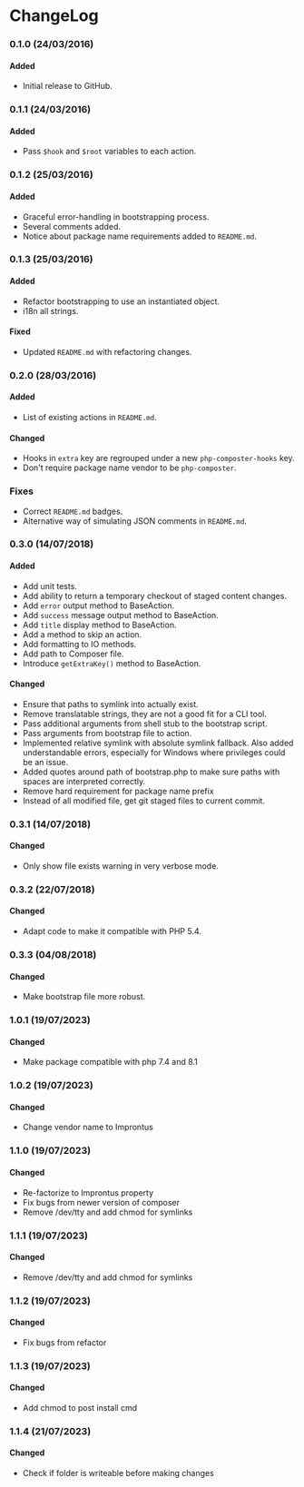 # ChangeLog

### 0.1.0 (24/03/2016)
#### Added
- Initial release to GitHub.

### 0.1.1 (24/03/2016)
#### Added
- Pass `$hook` and `$root` variables to each action.

### 0.1.2 (25/03/2016)
#### Added
- Graceful error-handling in bootstrapping process.
- Several comments added.
- Notice about package name requirements added to `README.md`.

### 0.1.3 (25/03/2016)
#### Added
- Refactor bootstrapping to use an instantiated object.
- i18n all strings.

#### Fixed
- Updated `README.md` with refactoring changes.

### 0.2.0 (28/03/2016)
#### Added
- List of existing actions in `README.md`.

#### Changed
- Hooks in `extra` key are regrouped under a new `php-composter-hooks` key.
- Don't require package name vendor to be `php-composter`.

### Fixes
- Correct `README.md` badges.
- Alternative way of simulating JSON comments in `README.md`.

### 0.3.0 (14/07/2018)
#### Added
- Add unit tests.
- Add ability to return a temporary checkout of staged content changes.
- Add `error` output method to BaseAction.
- Add `success` message output method to BaseAction.
- Add `title` display method to BaseAction.
- Add a method to skip an action.
- Add formatting to IO methods.
- Add path to Composer file.
- Introduce `getExtraKey()` method to BaseAction.

#### Changed
- Ensure that paths to symlink into actually exist.
- Remove translatable strings, they are not a good fit for a CLI tool.
- Pass additional arguments from shell stub to the bootstrap script.
- Pass arguments from bootstrap file to action.
- Implemented relative symlink with absolute symlink fallback. Also added understandable errors, especially for Windows where privileges could be an issue.
- Added quotes around path of bootstrap.php to make sure paths with spaces are interpreted correctly.
- Remove hard requirement for package name prefix
- Instead of all modified file, get git staged files to current commit.

### 0.3.1 (14/07/2018)
#### Changed
- Only show file exists warning in very verbose mode.

### 0.3.2 (22/07/2018)
#### Changed
- Adapt code to make it compatible with PHP 5.4.

### 0.3.3 (04/08/2018)
#### Changed
- Make bootstrap file more robust.

### 1.0.1 (19/07/2023)
#### Changed
- Make package compatible with php 7.4 and 8.1

### 1.0.2 (19/07/2023)
#### Changed
- Change vendor name to Improntus

### 1.1.0 (19/07/2023)
#### Changed
- Re-factorize to Improntus property
- Fix bugs from newer version of composer
- Remove /dev/tty and add chmod for symlinks

### 1.1.1 (19/07/2023)
#### Changed
- Remove /dev/tty and add chmod for symlinks

### 1.1.2 (19/07/2023)
#### Changed
- Fix bugs from refactor

### 1.1.3 (19/07/2023)
#### Changed
- Add chmod to post install cmd

### 1.1.4 (21/07/2023)
#### Changed
- Check if folder is writeable before making changes